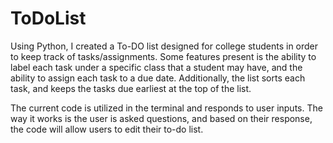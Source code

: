 # ToDoList
Using Python, I created a To-DO list designed for college students in order to keep track of tasks/assignments. Some features present is the ability to label each task under a specific class that a student may have, and the ability to assign each task to a due date. Additionally, the list sorts each task, and keeps the tasks due earliest at the top of the list.

The current code is utilized in the terminal and responds to user inputs. The way it works is the user is asked questions, and based on their response, the code will allow users to edit their to-do list. 